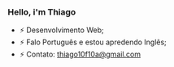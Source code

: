### Hello, i'm Thiago


- ⚡ Desenvolvimento Web;
- ⚡ Falo Português e estou apredendo Inglês;
- ⚡ Contato: thiago10f10a@gmail.com
